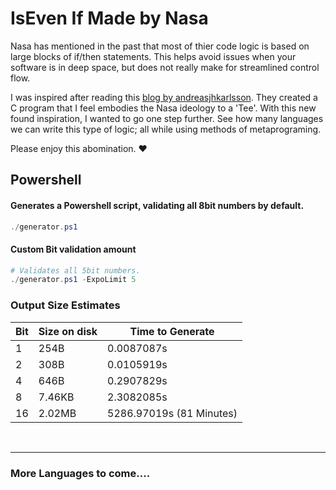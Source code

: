 # IsEven If Made by Nasa
Nasa has mentioned in the past that most of thier code logic is based on large blocks of if/then statements. This helps avoid issues when your software is in deep space, but does not really make for streamlined control flow.

I was inspired after reading this [blog by andreasjhkarlsson](https://andreasjhkarlsson.github.io//jekyll/update/2023/12/27/4-billion-if-statements.html). They created a C program that I feel embodies the Nasa ideology to a 'Tee'. With this new found inspiration, I wanted to go one step further. See how many languages we can write this type of logic; all while using methods of metaprograming.

Please enjoy this abomination. ❤️

## Powershell

#### Generates a Powershell script, validating all 8bit numbers by default. 

```Powershell
./generator.ps1
```

#### Custom Bit validation amount
```Powershell
# Validates all 5bit numbers.
./generator.ps1 -ExpoLimit 5
```

### Output Size Estimates
| Bit | Size on disk | Time to Generate |
| --- | --- | --- |
| 1 | 254B | 0.0087087s |
| 2 | 308B | 0.0105919s |
| 4 | 646B | 0.2907829s |
| 8 | 7.46KB | 2.3082085s |
| 16 | 2.02MB | 5286.97019s (81 Minutes) |

<br>

---

### More Languages to come....